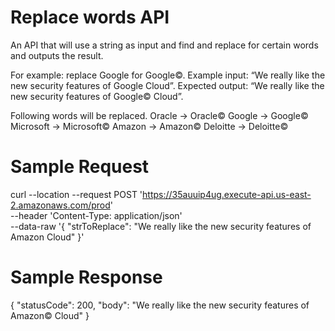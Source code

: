 # Replace words API
An API that will use a string as input and find and replace for certain words and outputs the result. 

For example: replace Google for Google©. 
Example input: 	“We really like the new security features of Google Cloud”. 
Expected output: 	“We really like the new security features of Google© Cloud”.

Following words will be replaced.
Oracle -> Oracle©
Google -> Google©
Microsoft -> Microsoft©
Amazon -> Amazon©
Deloitte -> Deloitte©

# Sample Request
curl --location --request POST 'https://35auuip4ug.execute-api.us-east-2.amazonaws.com/prod' \
--header 'Content-Type: application/json' \
--data-raw '{
  "strToReplace": "We really like the new security features of Amazon Cloud"
}'

# Sample Response
{
    "statusCode": 200,
    "body": "We really like the new security features of Amazon© Cloud"
}